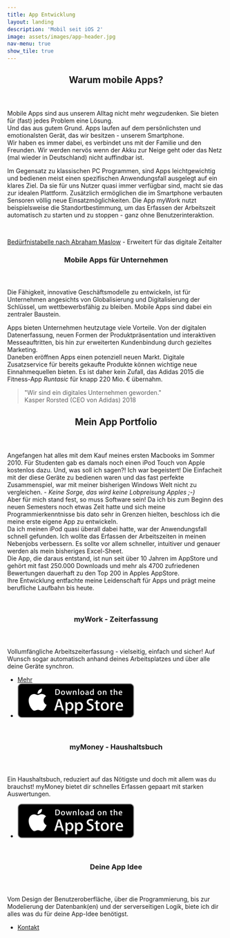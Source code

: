 ```yaml
---
title: App Entwicklung
layout: landing
description: 'Mobil seit iOS 2'
image: assets/images/app-header.jpg
nav-menu: true
show_tile: true
---
```


<!-- Main -->
<div id="main">

<!-- One -->
<section id="one">
	<div class="inner">	
	<header class="major">
		<h2>Warum mobile Apps?</h2>
	</header>
	<div class="row">
		<div class="6u 12u$(small)">
		<p>Mobile Apps sind aus unserem Alltag nicht mehr wegzudenken. Sie bieten für (fast) jedes Problem eine Lösung.  
		<br />
		Und das aus gutem Grund. Apps laufen auf dem persönlichsten und emotionalsten Gerät, das wir besitzen - unserem Smartphone.<br />
		Wir haben es immer dabei, es verbindet uns mit der Familie und den Freunden. Wir werden nervös wenn der Akku zur Neige geht oder das Netz (mal wieder in Deutschland) nicht auffindbar ist.</p>
		<p>Im Gegensatz zu klassischen PC Programmen, sind Apps leichtgewichtig und bedienen meist einen spezifischen Anwendungsfall ausgelegt auf ein klares Ziel. Da sie für uns Nutzer quasi immer verfügbar sind, macht sie das zur idealen Plattform. Zusätzlich ermöglichen die im Smartphone verbauten Sensoren völlig neue Einsatzmöglichkeiten. Die App myWork nutzt beispielsweise die Standortbestimmung, um das Erfassen der Arbeitszeit automatisch zu starten und zu stoppen - ganz ohne Benutzerinteraktion.</p>
		</div>
		<div class="6u 12u$(small)">
		<a href="https://de.wikipedia.org/wiki/Maslowsche_Bedürfnishierarchie" class="image" target="_blank">
			<img src="{% link assets/images/Maslowsche-Pyramide.png %}" alt="" data-position="25% 25%" />			
		</a>
		<p class="small"><a href="https://de.wikipedia.org/wiki/Maslowsche_Bedürfnishierarchie" target="_blank">Bedürfnistabelle nach Abraham Maslow</a> - Erweitert für das digitale Zeitalter</p>
		</div>
	</div>
	<header class="minor">
		<h3>Mobile Apps für Unternehmen</h3>
	</header>
	<p>Die Fähigkeit, innovative Geschäftsmodelle zu entwickeln, ist für Unternehmen angesichts von Globalisierung und Digitalisierung der Schlüssel, um wettbewerbsfähig zu bleiben. Mobile Apps sind dabei ein zentraler Baustein.</p>
	<p>Apps bieten Unternehmen heutzutage viele Vorteile. Von der digitalen Datenerfassung, neuen Formen der Produktpräsentation und interaktiven Messeauftritten, bis hin zur erweiterten Kundenbindung durch gezieltes Marketing. 
	<br />
	Daneben eröffnen Apps einen potenziell neuen Markt. Digitale Zusatzservice für bereits gekaufte Produkte können wichtige neue Einnahmequellen bieten. Es ist daher kein Zufall, das Adidas 2015 die Fitness-App <i>Runtasic</i> für knapp 220 Mio. € übernahm.</p>
	<blockquote>"Wir sind ein digitales Unternehmen geworden."<br />Kasper Rorsted (CEO von Adidas) 2018</blockquote>
	</div>
</section>


<!-- Two -->
<div class="inner">	
	<header class="major">
		<h2>Mein App Portfolio</h2>
	</header>
	<p>Angefangen hat alles mit dem Kauf meines ersten Macbooks im Sommer 2010. Für Studenten gab es damals noch einen iPod Touch von Apple kostenlos dazu. Und, was soll ich sagen?! Ich war begeistert! Die Einfacheit mit der diese Geräte zu bedienen waren und das fast perfekte Zusammenspiel, war mit meiner bisherigen Windows Welt nicht zu vergleichen. -
	<i>Keine Sorge, das wird keine Lobpreisung Apples ;-)</i> 
	<br/>
	Aber für mich stand fest, so muss Software sein! Da ich bis zum Beginn des neuen Semesters noch etwas Zeit hatte und sich meine Programmierkenntnisse bis dato sehr in Grenzen hielten, beschloss ich die meine erste eigene App zu entwickeln.
	<br />
	Da ich meinen iPod quasi überall dabei hatte, war der Anwendungsfall schnell gefunden. Ich wollte das Erfassen der Arbeitszeiten in meinen Nebenjobs verbessern. Es sollte vor allem schneller, intuitiver und genauer werden als mein bisheriges Excel-Sheet.
	<br />
	Die App, die daraus entstand, ist nun seit über 10 Jahren im AppStore und gehört mit fast 250.000 Downloads und mehr als 4700 zufriedenen Bewertungen dauerhaft zu den Top 200 in Apples AppStore. 
	<br />Ihre Entwicklung entfachte meine Leidenschaft für Apps und prägt meine berufliche Laufbahn bis heute.
	</p>
</div>

<section id="three" class="spotlights">
	<section>
		<a href="https://apps.apple.com/de/app/mywork/id487617582?l=de#?platform=iphone" target="_blank" class="image">
			<img src="{% link assets/images/myWork.jpg %}" alt="" data-position="center center" />
		</a>
		<div class="content">
			<div class="inner">
				<header class="major">
					<h3>myWork - Zeiterfassung</h3>
				</header>
				<p>Vollumfängliche Arbeitszeiterfassung - vielseitig, einfach und sicher! Auf Wunsch sogar automatisch anhand deines Arbeitsplatzes und über alle deine Geräte synchron.</p>
				<ul class="actions">
					<li><a href="/04_mywork.html" class="button small">Mehr</a></li>
					<li><a class="badge-link" href="https://apps.apple.com/de/app/mywork/id487617582?l=de#?platform=iphone" target="_blank"><img src="assets/images/app-store-badge.svg" alt=""></a></li>
				</ul>
			</div>
		</div>
	</section>
	<section>
		<a href="https://apps.apple.com/de/app/mymoney-housekeeping-book/id1341614338#?platform=iphone" target="_blank" class="image">
			<img src="{% link assets/images/myMoney.jpg %}" alt="" data-position="top center" />
		</a>
		<div class="content">
			<div class="inner">
				<header class="major">
					<h3>myMoney - Haushaltsbuch</h3>
				</header>
				<p>Ein Haushaltsbuch, reduziert auf das Nötigste und doch mit allem was du brauchst! myMoney bietet dir schnelles Erfassen gepaart mit starken Auswertungen.</p>
				<ul class="actions">
					<!-- <li><a href="/05_mymoney.html" class="button small">Mehr</a></li> -->
					<li><a class="badge-link" href="https://apps.apple.com/de/app/mymoney-housekeeping-book/id1341614338#?platform=iphone" target="_blank"><img src="assets/images/app-store-badge.svg" alt=""></a></li>
				</ul>
			</div>
		</div>
	</section>
	<section>
		<div class="image">
			<img src="{% link assets/images/app-idea.jpg %}" alt="" data-position="25% 25%" />
		</div>
		<div class="content">
			<div class="inner">
				<header class="major">
					<h3>Deine App Idee</h3>
				</header>
				<p>Vom Design der Benutzeroberfläche, über die Programmierung, bis zur Modelierung der Datenbank(en) und der serverseitigen Logik, biete ich dir alles was du für deine App-Idee benötigst. </p>
				<ul class="actions">
					<li><a href="#contact" class="button scrolly ">Kontakt</a></li>
				</ul>
			</div>
		</div>
	</section>
</section>

</div>
